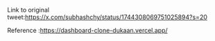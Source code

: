 
Link to original tweet:https://x.com/subhashchy/status/1744308069751025894?s=20

Reference :https://dashboard-clone-dukaan.vercel.app/